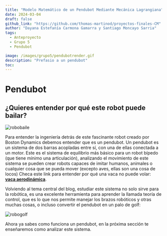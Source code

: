 ```yaml
---
title: "Modelo Matemático de un Pendubot Mediante Mecánica Lagrangiana"
date: 2024-03-04
draft: false
github_link: "https://github.com/thomas-martinod/proyectos-finales-CM"
author: "Dayana Estefanía Carmona Gamarra y Santiago Moncayo Sarria"
tags:
  - Anteproyecto
  - Grupo 5
  - Pendubot

image: /images/grupo5/pendubotrender.gif
description: "Prefasio a un pendubot"
toc:
---
```

# Pendubot
## ¿Quieres entender por qué este robot puede bailar?

![robobaile](/images/grupo5/robobaile.gif)

Para entender la ingeniería detrás de este fascinante robot creado por Boston Dynamics debemos entender que es un pendubot.
Un pendubot es un sistema de dos barras acopladas entre sí, con una de ellas conectada a un motor. Este es el sistema de equilibrio más básico para un robot bípedo (que tiene mínimo una articulación), analizando el movimiento de este sistema se pueden crear robots capaces de imitar humanos, animales o cualquier cosa que se pueda mover (excepto aves, ellas son una cosa de locos) Checa este link para entender por qué una vaca no puede volar: **[vaca aerodinámica](https://vm.tiktok.com/ZMMYN9BKm/)**. 

Volviendo al tema central del blog, estudiar este sistema no solo sirve para la robótica, es una excelente herramienta para aprender la llamada teoría de control, que es lo que nos permite manejar los brazos robóticos y otras muchas cosas, o incluso convertir el pendubot en un palo de golf:

![robogolf](/images/grupo5/robogolf.gif)

Ahora ya sabes como funciona un pendubot, en la próxima sección te enseñaremos como analizar este sistema.
